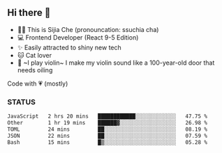 ## Hi there 👋

- 🙋‍♀️ This is Sijia Che (pronouncation: ssuchia cha)
- 💻 Frontend Developer (React 9-5 Edition)
- ✨ Easily attracted to shiny new tech
- 🐱 Cat lover
- 🌟 ~I play violin~ I make my violin sound like a 100-year-old door that needs oiling

Code with 💗 (mostly)

### STATUS
<!--START_SECTION:waka-->

```txt
JavaScript   2 hrs 20 mins   ████████████░░░░░░░░░░░░░   47.75 %
Other        1 hr 19 mins    ██████▓░░░░░░░░░░░░░░░░░░   26.98 %
TOML         24 mins         ██░░░░░░░░░░░░░░░░░░░░░░░   08.19 %
JSON         22 mins         ██░░░░░░░░░░░░░░░░░░░░░░░   07.59 %
Bash         15 mins         █▒░░░░░░░░░░░░░░░░░░░░░░░   05.28 %
```

<!--END_SECTION:waka-->
